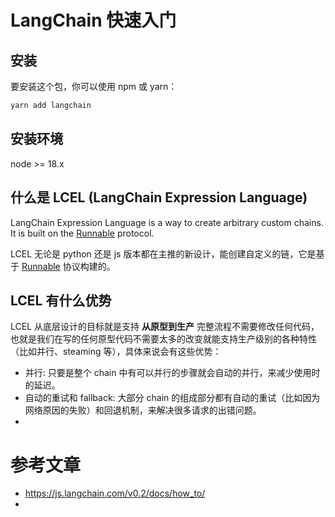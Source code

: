 # LangChain 快速入门

## 安装

要安装这个包，你可以使用 npm 或 yarn：

```bash
yarn add langchain
```

## 安装环境

node >= 18.x

## 什么是 LCEL (LangChain Expression Language)

LangChain Expression Language is a way to create arbitrary custom chains. It is built on the [Runnable](https://v02.api.js.langchain.com/classes/langchain_core_runnables.Runnable.html) protocol.

LCEL 无论是 python 还是 js 版本都在主推的新设计，能创建自定义的链，它是基于 [Runnable](https://v02.api.js.langchain.com/classes/langchain_core_runnables.Runnable.html) 协议构建的。


## LCEL 有什么优势

LCEL 从底层设计的目标就是支持 **从原型到生产** 完整流程不需要修改任何代码，也就是我们在写的任何原型代码不需要太多的改变就能支持生产级别的各种特性（比如并行、steaming 等），具体来说会有这些优势：

- 并行: 只要是整个 chain 中有可以并行的步骤就会自动的并行，来减少使用时的延迟。
- 自动的重试和 fallback: 大部分 chain 的组成部分都有自动的重试（比如因为网络原因的失败）和回退机制，来解决很多请求的出错问题。
- 


# 参考文章
- https://js.langchain.com/v0.2/docs/how_to/
- 